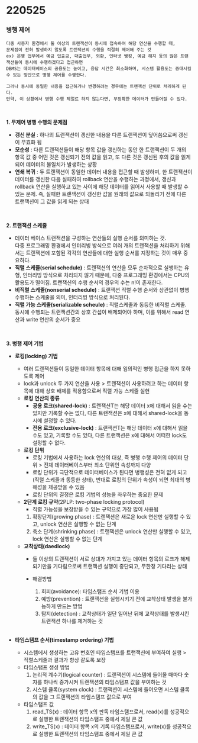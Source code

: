 # 220525


### 병행 제어 ###

```
다중 사용자 환경에서 둘 이상의 트랜잭션이 동시에 접속하여 해당 연산을 수행할 때, 
문제점이 전혀 발생하지 않도록 트랜잭션의 수행을 적절히 제어해 주는 것
ex) 은행 업무에서 예금 입출금, 대출업무, 외환, 인터넷 뱅킹, 예금 해지 등의 많은 트랜잭션들이 동시에 수행하겠다고 접근하면 
DBMS는 데이터베이스의 공용도는 높이고, 응답 시간은 최소화하며, 시스템 활용도는 증대시킬 수 있는 방안으로 병행 제어를 수행한다.

그러나 동시에 동일한 내용을 접근하거나 변경하려는 경우에는 트랜잭션 단위로 처리하게 된다.
만약, 이 상황에서 병행 수행 제얼르 하지 않는다면, 부정확한 데이터가 만들어질 수 있다. 
```

<br>

__1. 무제어 병행 수행의 문제점__
- __갱신 분실__ : 하나의 트랜잭션이 갱신한 내용을 다른 트랜잭션이 덮어씀으로써 갱신이 무효화 됨
- __모순성__ : 다른 트랜잭션들이 해당 항목 값을 갱신하는 동안 한 트랜잭션이 두 개의 항목 값 중 어떤 것은 갱신되기 전의 값을 읽고, 또 다른 것은 갱신된 후의 값을 읽게 되어 데이터의 불일치가 발생하는 상황
- __연쇄 복귀__ : 두 트랜잭션이 동일한 데이터 내용을 접근할 때 발생하며, 한 트랜잭션이 데이터를 갱신한 다음 실패하여 rollback 연산을 수행하는 과정에서, 갱신과 rollback 연산을 실행하고 있는 사이에 해당 데이터를 읽어서 사용할 때 발생할 수 있는 문제. 즉, 실패한 트랜잭션이 갱신한 값을 원래의 값으로 되돌리기 전에 다른 트랜잭션이 그 값을 읽게 되는 상태

<br>

__2. 트랜잭션 스케줄__
- 데이터 베이스 트랜잭션을 구성하는 연산들의 실행 순서를 의미하는 것.   
 다중 프로그래밍 환경에서 인터리빙 방식으로 여러 개의 트랜잭션을 처리하기 위해서는 트랜잭션에 포함된 각각의 연산들에 대한 실행 순서를 지정하는 것이 매우 중요하다.
 - __직렬 스케줄(serial schedule)__ : 트랜잭션의 연산을 모두 순차적으로 실행하는 유형, 인터리빙 방식으로 처리되지 않기 때문에, 다중 프로그래밍 환경에서는 CPU의 활용도가 떨어짐. 트랜잭션의 수행 순서의 경우의 수는 n!이 존재한다.
 - __비직렬 스케줄(nonserial schedule)__ : 트랜잭션 직렬 수행 순서와 상관없이 병행 수행하는 스케줄을 의미, 인터리빙 방식으로 처리된다. 
 - __직렬 가능 스케줄(serializable scheule)__ : 직렬스케줄과 동등한 비직렬 스케줄. 동시에 수행되는 트랜잭션간의 상호 간섭이 배제되어야 하며, 이를 위해서 read 연산과 write 연산의 순서가 중요
 
 <br>
 
 __3. 병행 제어 기법__
- __로킹(locking) 기법__
	- 여러 트랜잭션들이 동일한 데이터 항목에 대해 임의적인 병행 접근을 하지 못하도록 제어   
	- lock과 unlock 두 가지 연산을 사용 > 트랜잭션이 사용하려고 하는 데이터 항목에 대해 상호 배제를 적용함으로써 직렬 가능 스케줄 실현   
	- __로킹 연산의 종류__
		- __공용 로크(shared-lock)__ : 트랜잭션T는 해당 데이터 x에 대해서 읽을 수는 있지만 기록할 수는 없다, 다른 트랜잭션은 x에 대해서 shared-lock을 동시에 설정할 수 있다.
		- __전용 로크(exclusive-lock)__ : 트랜잭션T는 해당 데이터 x에 대해서 읽을 수도 있고, 기록할 수도 있다, 다른 트랜잭션은 x에 대해서 어떠한 lock도 설정할 수 없다.
	- __로킹 단위__
		- 로킹 기법에서 사용하는 lock 연산의 대상, 즉 병행 수행 제어의 데이터 단위 > 전체 데이터베이스부터 최소 단위인 속성까지 다양   
		- 로킹 단위가 극단적으로 데이터베이스가 된다면 병행성은 전혀 없게 되고(직렬 스케줄과 동등한 상태), 반대로 로킹의 단위가 속성이 되면 최대의 병해성을 제공받을 수 있음   
		- 로킹 단위의  결정은 로킹 기법의 성능을 좌우하는 중요한 문제
	- __2단계 로킹 규약__(2PLP: two-phase locking protocol)
		- 직렬 가능성을 보장받을 수 있는 규약으로 가장 많이 사용됨
		1. 확장단계(growing phase) : 트랜잭션은 새로운 lock 연산만 실행할 수 있고, unlock 연산은 실행할 수 없는 단계
		2. 축소 단계(shrinking phase) : 트랜잭션은 unlock 연산만 실행할 수 있고, lock 연산은 실행할 수 없는 단계
	- __교착상태(daedlock)__
		- 둘 이상의 트랜잭션이 서로 상대가 가지고 있는 데이터 항목의 로크가 해제되기만을 기다림으로써 트랜잭션 실행이 중단되고, 무한정 기다리는 상태
		- 해결방법
			1. 회피(avoidance): 타임스탬프 순서 기법 이용
			2. 예방(prevention) : 트랜잭션을 실행시키기 전에 교착상태 발생을 불가능하게 만드는 방법
			3. 탐지(detection) : 교착상태가 일단 일어난 뒤에 교착상태를 발생시킨 트랜잭션 하나를 제거하는 것   
			
			<br>
			
- __타임스탬프 순서(timestamp ordering) 기법__
	- 시스템에서 생성하는 고유 번호인 타임스탬프를 트랜잭션에 부여하여 실행 > 직렬스케줄과 결과가 항상 같도록 보장
	- 타임스탬프 생성 방법
		1. 논리적 계수기(logical counter) : 트랜잭션이 시스템에 들어올 때마다 숫자를 하나씩 증가시켜 트랜잭션의 타임스탬프 값을 부여하는 것
		2. 시스템 클록(system clock) : 트랜잭션이 시스템에 들어오면 시스템 클록의 값을 그 트랜잭션의 타임스탬프 값으로 부여
	- 타임스탬프 값
		1. read_TS(x) : 데이터 항목 x의 판독 타임스탬프로서, read(x)를 성공적으로 실행한 트랜잭션의 타임스탬프 중에서 제일 큰 값
		2. write_TS(x) : 데이터 항목 x의 기록 타임스탬프로서, write(x)를 성공적으로 실행한 트랜잭션의 타임스탬프 중에서 제일 큰 값